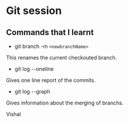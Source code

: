 # Git session

## Commands that I learnt

- git branch -m `<newbranchName>`

This renames the current checkouted branch.

- git log --oneline

Gives one line report of the commits.

- git log --graph

Gives information about the merging of branchs.

Vishal

